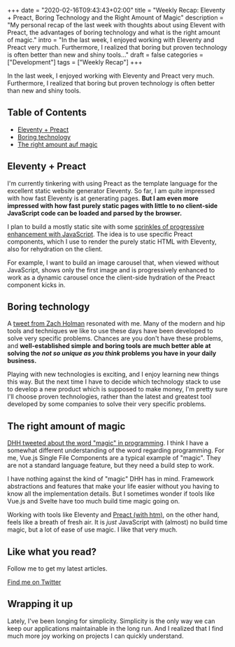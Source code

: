 +++
date = "2020-02-16T09:43:43+02:00"
title = "Weekly Recap: Eleventy + Preact, Boring Technology and the Right Amount of Magic"
description = "My personal recap of the last week with thoughts about using Elevent with Preact, the advantages of boring technology and what is the right amount of magic."
intro = "In the last week, I enjoyed working with Eleventy and Preact very much. Furthermore, I realized that boring but proven technology is often better than new and shiny tools..."
draft = false
categories = ["Development"]
tags = ["Weekly Recap"]
+++

In the last week, I enjoyed working with Eleventy and Preact very much. Furthermore, I realized that boring but proven technology is often better than new and shiny tools.

## Table of Contents

- [Eleventy + Preact](#eleventy-preact)
- [Boring technology](#boring-technology)
- [The right amount auf magic](#the-right-amount-of-magic)

## Eleventy + Preact

I'm currently tinkering with using Preact as the template language for the excellent static website generator Eleventy. So far, I am quite impressed with how fast Eleventy is at generating pages. **But I am even more impressed with how fast purely static pages with little to no client-side JavaScript code can be loaded and parsed by the browser.**

I plan to build a mostly static site with some [sprinkles of progressive enhancement with JavaScript](https://adactio.com/journal/16404). The idea is to use specific Preact components, which I use to render the purely static HTML with Eleventy, also for rehydration on the client.

For example, I want to build an image carousel that, when viewed without JavaScript, shows only the first image and is progressively enhanced to work as a dynamic carousel once the client-side hydration of the Preact component kicks in.

## Boring technology

A [tweet from Zach Holman](https://twitter.com/holman/status/1225919360385994753) resonated with me. Many of the modern and hip tools and techniques we like to use these days have been developed to solve very specific problems. Chances are you don't have these problems, and **well-established simple and boring tools are much better able at solving the *not so unique as you think* problems you have in your daily business.**

Playing with new technologies is exciting, and I enjoy learning new things this way. But the next time I have to decide which technology stack to use to develop a new product which is supposed to make money, I'm pretty sure I'll choose proven technologies, rather than the latest and greatest tool developed by some companies to solve their very specific problems.

## The right amount of magic

[DHH tweeted about the word "magic" in programming](https://twitter.com/dhh/status/1226296264469336064). I think I have a somewhat different understanding of the word regarding programming. For me, Vue.js Single File Components are a typical example of "magic". They are not a standard language feature, but they need a build step to work.

I have nothing against the kind of "magic" DHH has in mind. Framework abstractions and features that make your life easier without you having to know all the implementation details. But I sometimes wonder if tools like Vue.js and Svelte have too much build time magic going on.

Working with tools like Eleventy and [Preact (with htm)](https://github.com/developit/htm), on the other hand, feels like a breath of fresh air. It is *just* JavaScript with (almost) no build time magic, but a lot of ease of use magic. I like that very much.

<div class="c-content__broad">
  <div class="c-twitter-teaser">
    <div class="c-twitter-teaser__content">
      <h2 class="c-twitter-teaser__headline">Like what you read?</h2>
      <p class="c-twitter-teaser__body">
        Follow me to get my latest articles.
      </p>
      <a class="c-button c-button--outline c-twitter-teaser__button" rel="nofollow" href="https://twitter.com/maoberlehner" data-event-category="link" data-event-action="click: contact" data-event-label="Twitter (article content)">
        Find me on Twitter
      </a>
    </div>
  </div>
</div>

## Wrapping it up

Lately, I've been longing for simplicity. Simplicity is the only way we can keep our applications maintainable in the long run. And I realized that I find much more joy working on projects I can quickly understand.

